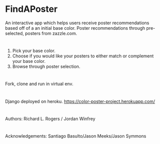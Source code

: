 # FindAPoster
An interactive app which helps users receive poster recommendations based off of a an initial base color. Poster recommendations
through pre-selected, posters from zazzle.com.

# 
1) Pick your base color.
2) Choose if you would like your posters to either match or complement your base color.
3) Browse through poster selection.

#
Fork, clone and run in virtual env. 

#
Django deployed on heroku. 
https://color-poster-project.herokuapp.com/
#
Authors: Richard L. Rogers / Jordan Winfrey
#
Acknowledgements: Santiago Basulto/Jason Meeks/Jason Symmons
